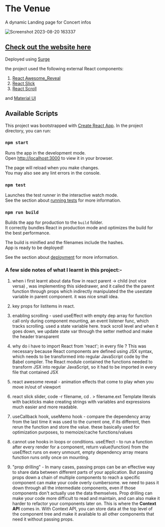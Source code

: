 # The Venue

A dynamic Landing page for Concert infos

![Screenshot 2023-08-20 163337](https://github.com/bsilvers64/venue/assets/48654366/822831bd-3ed7-4215-8c47-0800ca2692d2)

## [Check out the website here](https://muddled-experience.surge.sh)
Deployed using [Surge](https://surge.sh)

the project used the following external React components:

1. [React Awesome_Reveal](https://react-awesome-reveal.morello.dev)
2. [React Slick](https://react-slick.neostack.com)
3. [React Scroll](https://www.npmjs.com/package/react-scroll)

and [Material UI](https://mui.com)


## Available Scripts
This project was bootstrapped with [Create React App](https://github.com/facebook/create-react-app).
In the project directory, you can run:

### `npm start`

Runs the app in the development mode.\
Open [http://localhost:3000](http://localhost:3000) to view it in your browser.

The page will reload when you make changes.\
You may also see any lint errors in the console.

### `npm test`

Launches the test runner in the interactive watch mode.\
See the section about [running tests](https://facebook.github.io/create-react-app/docs/running-tests) for more information.

### `npm run build`

Builds the app for production to the `build` folder.\
It correctly bundles React in production mode and optimizes the build for the best performance.

The build is minified and the filenames include the hashes.\
App is ready to be deployed!

See the section about [deployment](https://facebook.github.io/create-react-app/docs/deployment) for more information.

### A few side notes of what I learnt in this project:-

1) when i first learnt about data flow in react parent -> child (not vice versa) , was implementing this sidedrawer, and it called the the parent function through props which indirectly manipulated the the usestate variable in parent component. it was nice small idea.

2) key props for listitems in react.

3) enabling scrolling - used useEffect with empty dep array for function call only during component mounting, an event listener func,
which tracks scrolling. used a state variable here. track scroll level and when it goes down, we update state var through the setter method
and make the header transparent

4) why do i have to import React from 'react'; in every file ?
This was necessary because React components are defined using JSX syntax, which needs to be transformed into regular JavaScript code by the Babel compiler. The React module contained the functions needed to transform JSX into regular JavaScript, so it had to be imported in every file that contained JSX

5) react awesome reveal - animation effects that come to play when you move in/out of viewport

6) react slick slider, code -r filename, cd . > filename.ext
Template literals with backticks make creating strings with variables and expressions much easier and more readable.

7) useCallback hook, useMemo hook - compare the dependency array from the last time it was used to the current one, if its different, 
then rerun the function and store the value. these basically used for optimization purposes, to memoize/cache functions/values

8) cannot use hooks in loops or conditions. useEffect - to run a function after every render for a component, return value(function) from 
the useEffect runs on every unmount, empty dependency array means function runs onlly once on mounting.

9) "prop drilling" - In many cases, passing props can be an effective way to share data between different parts of your application. But passing props down a chain of multiple components to reach a specific component can make your code overly cumbersome.
we need to pass it down through all the intermediate components, even if those components don't actually use the data themselves. 
Prop drilling can make your code more difficult to read and maintain, and can also make it harder to refactor your components later on.
This is where the **Context API** comes in. With Context API, you can store data at the top level of the component tree and make it available to all other components that need it without passing props.
